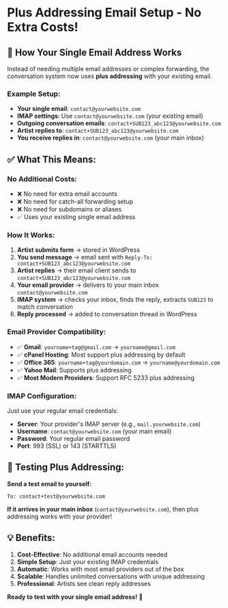 # Plus Addressing Email Setup - No Extra Costs!

## 🎯 **How Your Single Email Address Works**

Instead of needing multiple email addresses or complex forwarding, the conversation system now uses **plus addressing** with your existing email.

### **Example Setup:**
- **Your single email**: `contact@yourwebsite.com`
- **IMAP settings**: Use `contact@yourwebsite.com` (your existing email)
- **Outgoing conversation emails**: `contact+SUB123_abc123@yourwebsite.com`
- **Artist replies to**: `contact+SUB123_abc123@yourwebsite.com`
- **You receive replies in**: `contact@yourwebsite.com` (your main inbox)

## ✅ **What This Means:**

### **No Additional Costs:**
- ❌ No need for extra email accounts
- ❌ No need for catch-all forwarding setup
- ❌ No need for subdomains or aliases
- ✅ Uses your existing single email address

### **How It Works:**
1. **Artist submits form** → stored in WordPress
2. **You send message** → email sent with `Reply-To: contact+SUB123_abc123@yourwebsite.com`
3. **Artist replies** → their email client sends to `contact+SUB123_abc123@yourwebsite.com`
4. **Your email provider** → delivers to your main inbox `contact@yourwebsite.com`
5. **IMAP system** → checks your inbox, finds the reply, extracts `SUB123` to match conversation
6. **Reply processed** → added to conversation thread in WordPress

### **Email Provider Compatibility:**
- ✅ **Gmail**: `yourname+tag@gmail.com` → `yourname@gmail.com`
- ✅ **cPanel Hosting**: Most support plus addressing by default
- ✅ **Office 365**: `yourname+tag@yourdomain.com` → `yourname@yourdomain.com`
- ✅ **Yahoo Mail**: Supports plus addressing
- ✅ **Most Modern Providers**: Support RFC 5233 plus addressing

### **IMAP Configuration:**
Just use your regular email credentials:
- **Server**: Your provider's IMAP server (e.g., `mail.yourwebsite.com`)
- **Username**: `contact@yourwebsite.com` (your main email)
- **Password**: Your regular email password
- **Port**: 993 (SSL) or 143 (STARTTLS)

## 🔧 **Testing Plus Addressing:**

**Send a test email to yourself:**
```
To: contact+test@yourwebsite.com
```

**If it arrives in your main inbox** (`contact@yourwebsite.com`), then plus addressing works with your provider!

## 💡 **Benefits:**

1. **Cost-Effective**: No additional email accounts needed
2. **Simple Setup**: Just your existing IMAP credentials
3. **Automatic**: Works with most email providers out of the box
4. **Scalable**: Handles unlimited conversations with unique addressing
5. **Professional**: Artists see clean reply addresses

**Ready to test with your single email address!** 🚀
